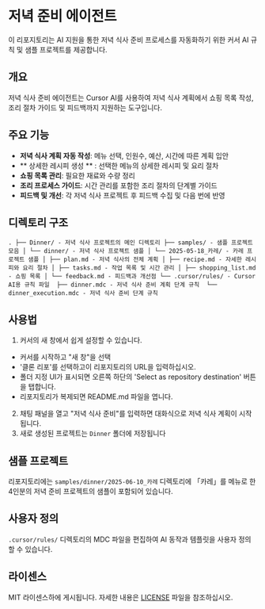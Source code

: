 # 저녁 준비 에이전트

이 리포지토리는 AI 지원을 통한 저녁 식사 준비 프로세스를 자동화하기 위한 커서 AI 규칙 및 샘플 프로젝트를 제공합니다.

## 개요

저녁 식사 준비 에이전트는 Cursor AI를 사용하여 저녁 식사 계획에서 쇼핑 목록 작성, 조리 절차 가이드 및 피드백까지 지원하는 도구입니다.

## 주요 기능

- **저녁 식사 계획 자동 작성**: 메뉴 선택, 인원수, 예산, 시간에 따른 계획 입안
- ** 상세한 레시피 생성 ** : 선택한 메뉴의 상세한 레시피 및 요리 절차
- **쇼핑 목록 관리**: 필요한 재료와 수량 정리
- **조리 프로세스 가이드**: 시간 관리를 포함한 조리 절차의 단계별 가이드
- **피드백 및 개선**: 각 저녁 식사 프로젝트 후 피드백 수집 및 다음 번에 반영

## 디렉토리 구조

``
.
├── Dinner/ - 저녁 식사 프로젝트의 메인 디렉토리
├── samples/ - 샘플 프로젝트 모음
│ └── dinner/ - 저녁 식사 프로젝트 샘플
│ └── 2025-05-18_카레/ - 카레 프로젝트 샘플
│ ├── plan.md - 저녁 식사의 전체 계획
│ ├── recipe.md - 자세한 레시피와 요리 절차
│ ├── tasks.md - 작업 목록 및 시간 관리
│ ├── shopping_list.md - 쇼핑 목록
│ └── feedback.md - 피드백과 개선점
└── .cursor/rules/ - Cursor AI용 규칙 파일 
├── dinner.mdc - 저녁 식사 준비 계획 단계 규칙 
└── dinner_execution.mdc - 저녁 식사 준비 단계 규칙
``

## 사용법

1. 커서의 새 창에서 쉽게 설정할 수 있습니다. 
- 커서를 시작하고 "새 창"을 선택 
- '클론 리포'를 선택하고이 리포지토리의 URL을 입력하십시오. 
- 폴더 지정 UI가 표시되면 오른쪽 하단의 'Select as repository destination' 버튼을 탭합니다. 
- 리포지토리가 복제되면 README.md 파일을 엽니다.
2. 채팅 패널을 열고 "저녁 식사 준비"를 입력하면 대화식으로 저녁 식사 계획이 시작됩니다.
3. 새로 생성된 프로젝트는 `Dinner` 폴더에 저장됩니다

## 샘플 프로젝트

리포지토리에는 `samples/dinner/2025-06-10_카레` 디렉토리에 「카레」를 메뉴로 한 4인분의 저녁 준비 프로젝트의 샘플이 포함되어 있습니다.

## 사용자 정의

`.cursor/rules/` 디렉토리의 MDC 파일을 편집하여 AI 동작과 템플릿을 사용자 정의할 수 있습니다.

## 라이센스

MIT 라이센스하에 게시됩니다. 자세한 내용은 [LICENSE](LICENSE) 파일을 참조하십시오.